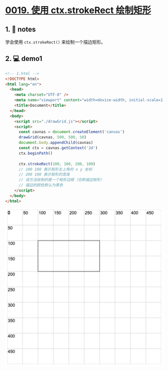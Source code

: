 # [0019. 使用 ctx.strokeRect 绘制矩形](https://github.com/Tdahuyou/canvas/tree/main/0019.%20%E4%BD%BF%E7%94%A8%20ctx.strokeRect%20%E7%BB%98%E5%88%B6%E7%9F%A9%E5%BD%A2)

<!-- region:toc -->

<!-- endregion:toc -->

## 1. 📒 notes

学会使用 `ctx.strokeRect()` 来绘制一个描边矩形。

## 2. 💻 demo1

```html
<!-- 1.html -->
<!DOCTYPE html>
<html lang="en">
  <head>
    <meta charset="UTF-8" />
    <meta name="viewport" content="width=device-width, initial-scale=1.0" />
    <title>Document</title>
  </head>
  <body>
    <script src="./drawGrid.js"></script>
    <script>
      const cavnas = document.createElement('canvas')
      drawGrid(cavnas, 500, 500, 50)
      document.body.appendChild(cavnas)
      const ctx = cavnas.getContext('2d')
      ctx.beginPath()

      ctx.strokeRect(100, 100, 200, 100)
      // 100 100 表示矩形左上角的 x y 坐标
      // 200 100 表示矩形的宽高
      // 该方法绘制的是一个矩形边框（也称描边矩形）
      // 描边的颜色默认为黑色
    </script>
  </body>
</html>
```

![](md-imgs/2024-10-04-00-46-49.png)
